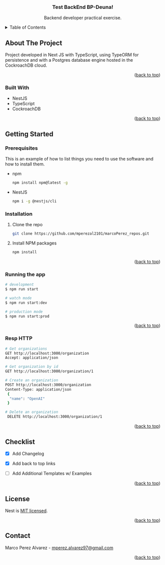 
<a name="readme-top"></a>

<!-- PROJECT LOGO -->
<br />
<div align="center">

  <h3 align="center">Test BackEnd BP-Deuna!</h3>

  <p align="center">
    Backend developer practical exercise.
    <br />
  </p>
</div>



<!-- TABLE OF CONTENTS -->
<details>
  <summary>Table of Contents</summary>
  <ol>
    <li>
      <a href="#about-the-project">About The Project</a>
    </li>
    <li>
      <a href="#getting-started">Getting Started</a>
      <ul>
        <li><a href="#prerequisites">Prerequisites</a></li>
        <li><a href="#installation">Installation</a></li>
      </ul>
    </li>
    <li><a href="#usage">Usage</a></li>
    <li><a href="#roadmap">Roadmap</a></li>
    <li><a href="#license">License</a></li>
    <li><a href="#contact">Contact</a></li>
  </ol>
</details>



<!-- ABOUT THE PROJECT -->
## About The Project

Project developed in Next JS with TypeScript, using TypeORM for persistence and with a Postgres database engine hosted in the CockroachDB cloud.

<p align="right">(<a href="#readme-top">back to top</a>)</p>



### Built With

* NestJS
* TypeScript
* CockroachDB

<p align="right">(<a href="#readme-top">back to top</a>)</p>



<!-- GETTING STARTED -->
## Getting Started
### Prerequisites

This is an example of how to list things you need to use the software and how to install them.
* npm
  ```sh
  npm install npm@latest -g
  ```
* NestJS
  ```sh
  npm i -g @nestjs/cli
  ```

### Installation

1. Clone the repo
   ```sh
   git clone https://github.com/mperezal2101/marcoPerez_repos.git
   ```
2. Install NPM packages
   ```sh
   npm install
   ```

<p align="right">(<a href="#readme-top">back to top</a>)</p>


### Running the app

```bash
# development
$ npm run start

# watch mode
$ npm run start:dev

# production mode
$ npm run start:prod
```

<p align="right">(<a href="#readme-top">back to top</a>)</p>


### Resp HTTP

```bash
# Get organizations
GET http://localhost:3000/organization
Accept: application/json

# Get organization by id
GET http://localhost:3000/organization/1

# Create an organization
POST http://localhost:3000/organization
Content-Type: application/json
 {
  "name": "OpenAI"
 }

# Delete an organization
 DELETE http://localhost:3000/organization/1
```
<p align="right">(<a href="#readme-top">back to top</a>)</p>




<!-- ROADMAP -->
## Checklist

- [x] Add Changelog
- [x] Add back to top links
- [ ] Add Additional Templates w/ Examples


<p align="right">(<a href="#readme-top">back to top</a>)</p>



<!-- LICENSE -->
## License

Nest is [MIT licensed](LICENSE).

<p align="right">(<a href="#readme-top">back to top</a>)</p>



<!-- CONTACT -->
## Contact

Marco Perez Alvarez - mperez.alvarez97@gmail.com


<p align="right">(<a href="#readme-top">back to top</a>)</p>